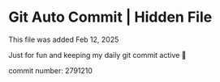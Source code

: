 # Git Auto Commit | Hidden File

This file was added Feb 12, 2025

Just for fun and keeping my daily git commit active 🤪

commit number: 2791210
